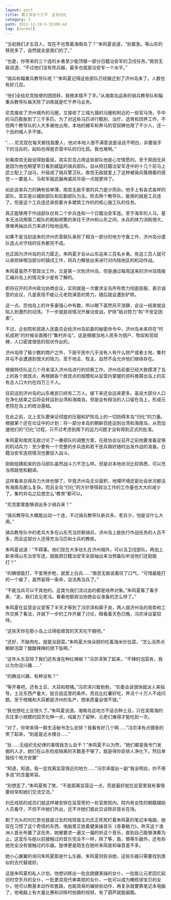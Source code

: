 ```yaml
---
layout: post
title: 第三百五十三节　全岛归化
category: 5
path: 2012-12-19-5-35300.md
tag: [normal]
---
```


“当初我们才五百人，现在不也管着海南岛了？”朱鸣夏说道，“别着急。等山东的移民多了，自然就全是我们的了。”

“也是，你带来的三个连的乡勇至少能顶替一部分日籍治安军的卫戍任务。”南宫无敌说道，“不过他们没有热兵器，最多也就是治安军一个水平。”

“骑兵和辎重兵教导队呢？”朱鸣夏记得这些部队已经搬迁到了济州岛来了。人数也有好几百。

“他们全给尼克指使的团团转，我根本插不了手。”从海南岛运来的骑兵教导队和辎重兵教导队每天除了训练就是忙于养马业务。

尼克接收了济州城外的马圈，又接收了三城九镇的马圈和附近的一些官马场，手中的马匹膨胀到了三千多匹。为了对这些马匹进行甄别、治疗、选育和饲养工作，不但两个教导队的人大多被他占用，本地的栅军和养马的官奴婢也用了不少人，还一个劲的喊人手不够。

“……尼克现在每天都找我要人，他对本地人很不满意说是话说不明白，非要我手下的当兵的，起码也得是农垦中队的归化民。我也难啊。”

别看南宫无敌说得挺委屈，其实尼克占用这些部队他是心甘情愿的。至于原因无非是因为他也期望早日看到威猛的骑兵部队。自从把日籍治安军连中的十几个前马上武士配上了战马，升级成了骑兵警卫队，南宫无敌就爱上了这种被骑兵簇拥着的感觉－－要是人、马和军服武器再威风华丽一点就更帅了。

如此说来兵力的确有些单薄。南宫无敌手里的兵力是少而杂。他手上有各式各样的部队，其实是以辅助部队和后勤部队为主。除去两个教导队，能用的就是工兵连了。但是这个工兵连还承担着许多建筑工作的的核心施工队的任务。

真正能够用于作战部队仅有二个步兵连和一个日籍治安军连。至于海军的人马，基本无法动用第二舰队的舰船频繁的来往于济州和山东之间，水兵的体力消耗很大，很难再抽出兵力来进行陆地运用。

如果不是当初送来的济州农垦联队承担了相当一部分的地方守备工作，济州岛分遣队连占点守线的任务都完不成。

也正因为济州岛的兵力匮乏。朱鸣夏才会从山东运来三百名乡勇。有这三百人就可以承担掉相当部分的镇戍工作，将兵力解放出来进行对内陆地区的机动作战。

朱鸣夏虽然不管政治工作，又是第一次到济州岛，但是通过每周送来的济州岛情报汇编对岛上的情况多少是有了解的。

即将召开的济州政治协商会议，实则就是一次要求全岛所有势力彻底臣服，表示诚意的会议，凡是表现不能让元老院满意的势力，随后就会遭到铲除。

这一点。恐怕岛上的许多豪强心中有数，所以眼下虽然风平浪静，会议一结束就会陷入到激烈的动荡。下一步就是视情况开展治安战，铲除“敌对势力”和“不安定因素”。

不过，企划院和民政人民委员会给济州岛前委的秘密命令中，济州岛未来将在“时机成熟”的时候全面推行“集村并屯”。这是根据当地人民多为佃户、牧奴和官奴婢，人口密度很低的现状作出的。

济州岛除了极少数的商户之外，下层平民中几乎没有人有什么财产或者土地，集村并屯不会遭遇到很大的阻力。至于地主、牧主，自然不会允许他们继续存在。

根据特侦队这几个月来深入济州岛进行的侦察工作。济州岛前委已经大致摸清了岛上的各个居民点，再根据各个居民点的规模和从监营内掌握的资料推算出岛上的实有总人口大约在四万三千人。

目前运到济州岛的山东难民已经有二万人。接下来还会运来更多。虽说大部分人口在净化结束之后将会转运到台湾和海南岛，但是会有相当的人口留在岛上，形成元老院在岛上的统治基础。

在此之前，北上支队要保证彻底的压服和铲除岛上的一切妨碍本岛“归化”的力量。根据某个还在论证中的计划：将一部分本岛的朝鲜百姓运到台湾和海南岛，从而加速他们的“归化”过程，只不过考虑到南下的运力问题才没有得到正式的批准。

朱鸣夏和南宫无敌讨论了一番部队的调整方案，在政协会议召开之前他要准备足够的机动兵力：至少要有一个完整的步兵连和若干民兵做好随时出发作战的准备。日籍治安军连视情况也要投入战斗。

刚刚组建起来的白马部队虽然战斗力不怎么样。但是对本地状况比较熟悉，可以充当带路党和翻译。

这样看来总得兵力大体也够了。毕竟济州岛无论面积、地理环境还是社会状况都没有海南岛那么复杂。而且全岛“归化”的方针使得政治工作的工作量也大大的减少了。集村并屯之后想怎么“教育”都可以。

“尼克那里能够调出多少骑兵来？”

“骑兵教导队大概能出动一个连，不过骑兵教导队新兵多。老兵少，怕是没什么大用。”

骑兵教导队中的老兵大多在山东充当侦察骑兵，济州岛上能执行作战任务的人员不多，而且这部分人还得充当马匹和士兵的教练。

朱鸣夏说道：“不碍事。他们现在大多驻扎在济州城外，可以当卫戍部队。再加上新来得山东治安军连，就能把日籍治安军全部抽出来当预备队听说他们还挺能打？”

“的确很能打，不爱用步枪，就爱上白兵……”南宫无敌说着叹了口气，“可惜最能打的一个废了，虽然留得一条命，没法再当兵了。”

“不能当兵可以干其他的。这类为我们流过血的都是培养对象。”朱鸣夏看了看手表，“走，我们去见老冯。看看他那政治协商会议准备的怎么样了。”

朱鸣夏在监营会议室等了半天才等到了冯宗泽和薛子良，两人就济州岛的局势和工作交换了看法，并就下一步的工作开展了讨论，眼看着天色已晚，冯宗泽设宴招待。

“这些天你在那小岛上过得挺艰苦的天天吃干粮吧。”

“还好，不缺肉吃，就是没蔬菜。”朱鸣夏大快朵颐的吃着海米炒白菜，“怎么没弄点朝鲜泡菜？酸酸辣辣的很下饭啊。”

“这年头东亚除了我们还有谁在种红辣椒？”冯宗泽笑了起来，“不辣的泡菜有，我以为你没兴趣……”

“的确没兴趣，有种没有？”

“等开春吧。还有土豆、大蒜和柑橘。”冯宗泽兴致勃勃，“农委会说很快就派人来指导。土豆东西产量大，挺合适这里的条件。而且比红薯好吃，养活个十万人不成问题。至于柑橘和大蒜都是济州的名产，想来质量会很不错。”

“我也想吃土豆很久了。”朱鸣夏说道。海南岛这地方不适合种土豆，只在吴南海的农庄里小规模的园艺化种一点，纯属为了留种，元老们难得才能吃到一次。

“对了，你带来得一群生活秘书怎么安排？我看有好几个啊……”冯宗泽有点猥亵的笑了起来，“到底是近水楼台……”

“扯……无组织无纪律的事情我怎么会干？”朱鸣夏不以为然，“她们都是我专门发掘的人才。她们在山东检疫隔离的天数差不够了。就是得你安排人净化下。然后单独找个地方安置”

“知道，知道。我一定找离监营很近的地方……”冯宗泽摆出一副“我全明白，你不用多说”的含蓄笑容。

“别想歪了，”朱鸣夏笑了笑，“不是距离监营近一点，而是最好就在监营里我有事情要经常和她们交流交流。”

刘氏戏班的成员们就这样被安排在监营旁的一处官房院内。院内有女性的朝籍辅助人员看守，不但不许她们外出，还不许她们彼此交谈除非首长在场。

剃了光头的刘忆思也就是过去的戏班版主刘氏正死死盯着朱鸣夏的笔记本电脑，她现在习惯了这个奇怪的东西，电脑里正放着健美操音乐《青春魅力》。昨天这个澳洲人首长布置了这任务，她被要求一遍又一偏的听这个音乐，直到自己能够演奏为止。这音乐与她以前接触过的音乐完全不一样，除了筝，笛，镲等乐器外，还有些她完全没有接触过的乐器。旋律更是陌生在她听来简直和噪音差不多。

她小心翼翼的询问朱鸣夏那是什么乐器，朱鸣夏则告诉她，这些乐器只需要找到类似的去代替就好。

这是朱鸣夏的私人计划，他想训练出一批会跳健美操的女仆，一批能让元老回忆起旧时空岁月的女仆，一批更具现代审美观的女仆，一批可以成为橄榄球宝贝的女仆。他可以教基本动作和套路，也能简易的编排些动作，再复杂就要靠笔记本电脑了，他电脑上有大量比赛和训练时拍摄的视频，有了葫芦就能画瓢。
